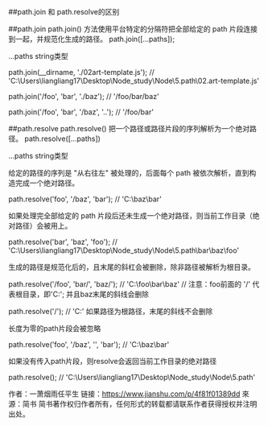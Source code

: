 ##path.join 和 path.resolve的区别

##path.join
path.join() 方法使用平台特定的分隔符把全部给定的 path 片段连接到一起，并规范化生成的路径。
path.join([...paths]);


...paths string类型

path.join(__dirname, './02art-template.js');
// 'C:\Users\liangliang17\Desktop\Node_study\Node\5.path\02.art-template.js'

path.join('/foo', 'bar', './baz');
// '/foo/bar/baz'

path.join('/foo', 'bar', '/baz', '..');
// '/foo/bar'

##path.resolve
path.resolve() 把一个路径或路径片段的序列解析为一个绝对路径。
path.resolve([...paths])


...paths string类型


给定的路径的序列是 "从右往左" 被处理的，后面每个 path 被依次解析，直到构造完成一个绝对路径。

path.resolve('foo', '/baz', 'bar');
// 'C:\baz\bar'


如果处理完全部给定的 path 片段后还未生成一个绝对路径，则当前工作目录（绝对路径）会被用上。

path.resolve('bar', 'baz', 'foo');
// 'C:\Users\liangliang17\Desktop\Node_study\Node\5.path\bar\baz\foo'


生成的路径是规范化后的，且末尾的斜杠会被删除，除非路径被解析为根目录。

path.resolve('/foo', 'bar/', 'baz/');
// 'C:\foo\bar\baz' 
// 注意：foo前面的 '/' 代表根目录，即'C:'; 并且baz末尾的斜线会删除

path.resolve('/');
// 'C:\' 如果路径为根路径，末尾的斜线不会删除


长度为零的path片段会被忽略

path.resolve('foo', '/baz', '', 'bar');
// 'C:\baz\bar'


如果没有传入path片段，则resolve会返回当前工作目录的绝对路径

path.resolve();
// 'C:\Users\liangliang17\Desktop\Node_study\Node\5.path'

作者：一萧烟雨任平生
链接：https://www.jianshu.com/p/4f81f01389dd
來源：简书
简书著作权归作者所有，任何形式的转载都请联系作者获得授权并注明出处。